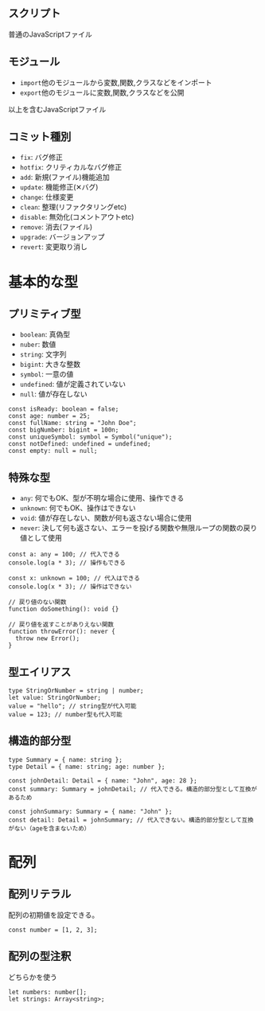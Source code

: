 ## スクリプト
普通のJavaScriptファイル

## モジュール
- `import`他のモジュールから変数,関数,クラスなどをインポート
- `export`他のモジュールに変数,関数,クラスなどを公開

以上を含むJavaScriptファイル

## コミット種別
- `fix`: バグ修正
- `hotfix`: クリティカルなバグ修正
- `add`: 新規(ファイル)機能追加
- `update`: 機能修正(✕バグ)
- `change`: 仕様変更
- `clean`: 整理(リファクタリングetc)
- `disable`: 無効化(コメントアウトetc)
- `remove`: 消去(ファイル)
- `upgrade`: バージョンアップ
- `revert`: 変更取り消し

# 基本的な型
## プリミティブ型
- `boolean`: 真偽型
- `nuber`: 数値
- `string`: 文字列
- `bigint`: 大きな整数
- `symbol`: 一意の値
- `undefined`: 値が定義されていない
- `null`: 値が存在しない
```
const isReady: boolean = false;
const age: number = 25;
const fullName: string = "John Doe";
const bigNumber: bigint = 100n;
const uniqueSymbol: symbol = Symbol("unique");
const notDefined: undefined = undefined;
const empty: null = null;
```

## 特殊な型
- `any`: 何でもOK、型が不明な場合に使用、操作できる
- `unknown`: 何でもOK、操作はできない
- `void`: 値が存在しない、関数が何も返さない場合に使用
- `never`: 決して何も返さない、エラーを投げる関数や無限ループの関数の戻り値として使用
```
const a: any = 100; // 代入できる
console.log(a * 3); // 操作もできる
 
const x: unknown = 100; // 代入はできる
console.log(x * 3); // 操作はできない
 
// 戻り値のない関数
function doSomething(): void {}
 
// 戻り値を返すことがありえない関数
function throwError(): never {
  throw new Error();
}
```

## 型エイリアス
```
type StringOrNumber = string | number;
let value: StringOrNumber;
value = "hello"; // string型が代入可能
value = 123; // number型も代入可能
```

## 構造的部分型
```
type Summary = { name: string };
type Detail = { name: string; age: number };
 
const johnDetail: Detail = { name: "John", age: 28 };
const summary: Summary = johnDetail; // 代入できる。構造的部分型として互換があるため
 
const johnSummary: Summary = { name: "John" };
const detail: Detail = johnSummary; // 代入できない。構造的部分型として互換がない（ageを含まないため）
```

# 配列
## 配列リテラル
配列の初期値を設定できる。
```
const number = [1, 2, 3];
```
## 配列の型注釈
どちらかを使う
```
let numbers: number[];
let strings: Array<string>;
```

